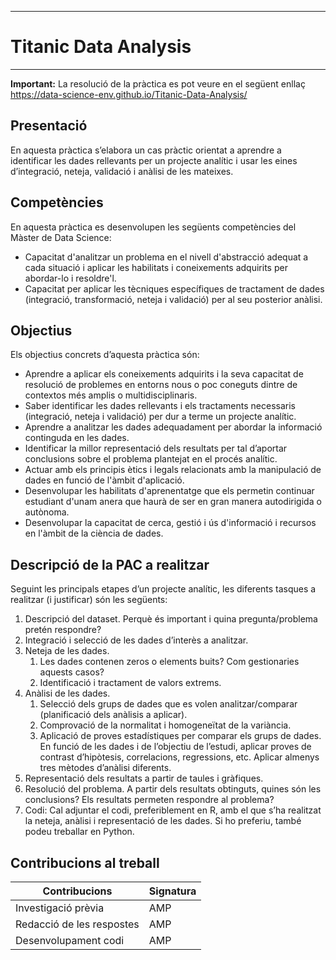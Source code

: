 *****
# Titanic Data Analysis
*****
**Important:** La resolució de la pràctica es pot veure en el següent enllaç https://data-science-env.github.io/Titanic-Data-Analysis/

## Presentació
En aquesta pràctica s’elabora un cas pràctic orientat a aprendre a identificar les dades rellevants per un projecte analític i usar les eines d’integració, neteja, validació i anàlisi de les mateixes.

## Competències
En aquesta pràctica es desenvolupen les següents competències del Màster de Data Science:

* Capacitat d'analitzar un problema en el nivell d'abstracció adequat a cada situació i aplicar les habilitats i coneixements adquirits per abordar-lo i resoldre'l.
* Capacitat per aplicar les tècniques específiques de tractament de dades (integració, transformació, neteja i validació) per al seu posterior anàlisi.

## Objectius
Els objectius concrets d’aquesta pràctica són:

* Aprendre a aplicar els coneixements adquirits i la seva capacitat de resolució de problemes en entorns nous o poc coneguts dintre de contextos més amplis o multidisciplinaris.
* Saber identificar les dades rellevants i els tractaments necessaris (integració, neteja i validació) per dur a terme un projecte analític.
* Aprendre a analitzar les dades adequadament per abordar la informació continguda en les dades.
* Identificar la millor representació dels resultats per tal d’aportar conclusions sobre el problema plantejat en el procés analític.
* Actuar amb els principis ètics i legals relacionats amb la manipulació de dades en funció de l'àmbit d'aplicació.
* Desenvolupar les habilitats d'aprenentatge que els permetin continuar estudiant d'unam anera que haurà de ser en gran manera autodirigida o autònoma.
* Desenvolupar la capacitat de cerca, gestió i ús d'informació i recursos en l'àmbit de la ciència de dades.

## Descripció de la PAC a realitzar
Seguint les principals etapes d’un projecte analític, les diferents tasques a realitzar (i justificar) són les següents:

1. Descripció del dataset. Perquè és important i quina pregunta/problema pretén respondre?
2. Integració i selecció de les dades d’interès a analitzar.
3. Neteja de les dades. 
    1. Les dades contenen zeros o elements buits? Com gestionaries aquests casos?
    2. Identificació i tractament de valors extrems.
4. Anàlisi de les dades.
    1. Selecció dels grups de dades que es volen analitzar/comparar (planificació dels anàlisis a aplicar).
    2. Comprovació de la normalitat i homogeneïtat de la variància.
    3. Aplicació de proves estadístiques per comparar els grups de dades. En funció de les dades i de l’objectiu de l’estudi, aplicar proves de contrast d’hipòtesis, correlacions, regressions, etc. Aplicar almenys tres mètodes d’anàlisi diferents.
5. Representació dels resultats a partir de taules i gràfiques.
6. Resolució del problema. A partir dels resultats obtinguts, quines són les conclusions? Els resultats permeten respondre al problema?
7. Codi: Cal adjuntar el codi, preferiblement en R, amb el que s’ha realitzat la neteja, anàlisi i representació de les dades. Si ho preferiu, també podeu treballar en Python.

## Contribucions al treball

| Contribucions             | Signatura |
|---------------------------|-----------|
| Investigació prèvia       | AMP       |
| Redacció de les respostes | AMP       |
| Desenvolupament codi      | AMP       |